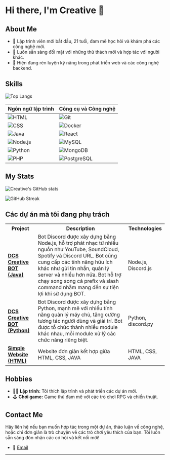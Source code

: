 # Hi there, I'm Creative 👋

## About Me
- 🎂 Lập trình viên mới bắt đầu, 21 tuổi, đam mê học hỏi và khám phá các công nghệ mới.
- 🚀 Luôn sẵn sàng đối mặt với những thử thách mới và hợp tác với người khác.
- 🌱 Hiện đang rèn luyện kỹ năng trong phát triển web và các công nghệ backend.

## Skills

![Top Langs](https://github-readme-stats.vercel.app/api/top-langs/?username=vnggodcreative&layout=compact&theme=tokyonight)

| Ngôn ngữ lập trình | Công cụ và Công nghệ |
|---------------------|----------------------|
| ![HTML](https://img.shields.io/badge/-HTML5-black?style=for-the-badge&logo=html5) | ![Git](https://img.shields.io/badge/-Git-black?style=for-the-badge&logo=git) |
| ![CSS](https://img.shields.io/badge/-CSS3-black?style=for-the-badge&logo=css3) | ![Docker](https://img.shields.io/badge/-Docker-black?style=for-the-badge&logo=docker) |
| ![Java](https://img.shields.io/badge/-Java-black?style=for-the-badge&logo=java) | ![React](https://img.shields.io/badge/-React-black?style=for-the-badge&logo=react) |
| ![Node.js](https://img.shields.io/badge/-Node.js-black?style=for-the-badge&logo=node.js) | ![MySQL](https://img.shields.io/badge/-MySQL-black?style=for-the-badge&logo=mysql) | 
| ![Python](https://img.shields.io/badge/-Python-black?style=for-the-badge&logo=python) | ![MongoDB](https://img.shields.io/badge/-MongoDB-black?style=for-the-badge&logo=mongodb) | 
| ![PHP](https://img.shields.io/badge/-PHP-black?style=for-the-badge&logo=php) | ![PostgreSQL](https://img.shields.io/badge/-PostgreSQL-black?style=for-the-badge&logo=postgresql) |

## My Stats

![Creative's GitHub stats](https://github-readme-stats.vercel.app/api?username=vnggodcreative&show_icons=true&theme=radical)

![GitHub Streak](https://github-readme-streak-stats.herokuapp.com/?user=vnggodcreative&theme=radical)

## Các dự án mà tôi đang phụ trách
<table>
  <tr>
    <th>Project</th>
    <th>Description</th>
    <th>Technologies</th>
  </tr>
  <tr>
    <td><a href="https://github.com/VngGodCreative/botdiscordjava"><b>DCS Creative BOT (Java)</b></a></td>
    <td>Bot Discord được xây dựng bằng Node.js, hỗ trợ phát nhạc từ nhiều nguồn như YouTube, SoundCloud, Spotify và Discord URL. Bot cũng cung cấp các tính năng hữu ích khác như gửi tin nhắn, quản lý server và nhiều hơn nữa. Bot hỗ trợ chạy song song cả prefix và slash command nhằm mang đến sự tiện lợi khi sử dụng BOT.</td>
    <td>Node.js, Discord.js</td>
  </tr>
  <tr>
    <td><a href="https://github.com/VngGodCreative/botdiscordpython"><b>DCS Creative BOT (Python)</b></a></td>
    <td>Bot Discord được xây dựng bằng Python, mạnh mẽ với nhiều tính năng quản lý máy chủ, tăng cường tương tác người dùng và giải trí. Bot được tổ chức thành nhiều module khác nhau, mỗi module xử lý các chức năng riêng biệt.</td>
    <td>Python, discord.py</td>
  </tr>
    <tr>
    <td><a href="https://github.com/VngGodCreative/htmlweb"><b>Simple Website (HTML)</b></a></td>
    <td>Website đơn giản kết hợp giữa HTML, CSS, JAVA</td>
    <td>HTML, CSS, JAVA</td>
  </tr>
</table>

## Hobbies
- 👨‍💻 **Lập trình:** Tôi thích lập trình và phát triển các dự án mới.
- 🕹️ **Chơi game:** Game thủ đam mê với các trò chơi RPG và chiến thuật.

## Contact Me
Hãy liên hệ nếu bạn muốn hợp tác trong một dự án, thảo luận về công nghệ, hoặc chỉ đơn giản là trò chuyện về các trò chơi yêu thích của bạn. Tôi luôn sẵn sàng đón nhận các cơ hội và kết nối mới!
- 📧 [Email](mailto:vnggodcreative@gmail.com)
---
